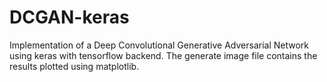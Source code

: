 # DCGAN-keras
Implementation of a Deep Convolutional Generative Adversarial Network using keras with tensorflow backend.
The generate image file contains the results plotted using matplotlib.
